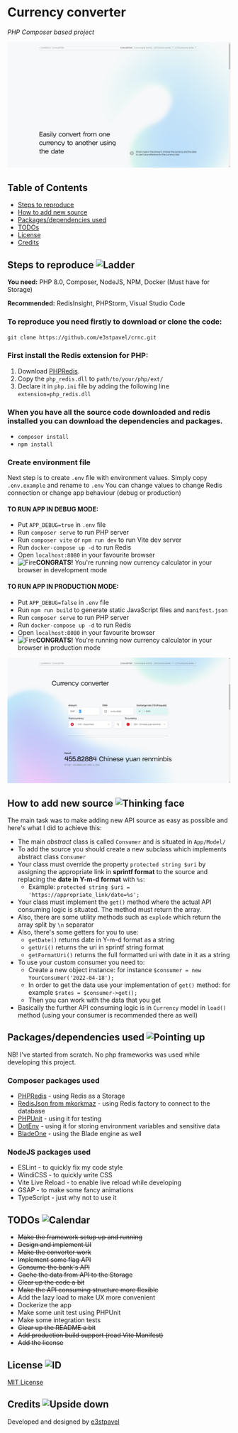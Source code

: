 # Currency converter
_PHP Composer based project_

![Landing](public/markdown/landing.png)

## Table of Contents
* [Steps to reproduce](#steps-to-reproduce-img-srchttpsemojipedia-uss3dualstackus-west-1amazonawscomthumbs120apple325ladder_1fa9cpng-altladder-width24-)
* [How to add new source](#how-to-add-new-source-img-srchttpsemojipedia-uss3dualstackus-west-1amazonawscomthumbs120apple325thinking-face_1f914png-altthinking-face-width24-)
* [Packages/dependencies used](#packagesdependencies-used-img-srchttpsemojipedia-uss3dualstackus-west-1amazonawscomthumbs120apple325index-pointing-up_261d-fe0fpng-altpointing-up-width24-)
* [TODOs](#todos-img-srchttpsemojipedia-uss3dualstackus-west-1amazonawscomthumbs120apple325calendar_1f4c5png-altcalendar-width24-)
* [License](#license-img-srchttpsemojipedia-uss3dualstackus-west-1amazonawscomthumbs120apple325identification-card_1faaapng-altid-width24-)
* [Credits](#credits-img-srchttpsemojipedia-uss3dualstackus-west-1amazonawscomthumbs120apple325upside-down-face_1f643png-altupside-down-width24-)

## Steps to reproduce <img src="https://emojipedia-us.s3.dualstack.us-west-1.amazonaws.com/thumbs/120/apple/325/ladder_1fa9c.png" alt="Ladder" width="24" />
__You need:__ PHP 8.0, Composer, NodeJS, NPM, Docker (Must have for Storage)

__Recommended:__ RedisInsight, PHPStorm, Visual Studio Code

### To reproduce you need firstly to download or clone the code:

`git clone https://github.com/e3stpavel/crnc.git`

### First install the Redis extension for PHP:
1. Download [PHPRedis]('https://windows.php.net/downloads/pecl/releases/redis/5.3.7rc2/').
2. Copy the `php_redis.dll` to `path/to/your/php/ext/`
3. Declare it in `php.ini` file by adding the following line `extension=php_redis.dll`

### When you have all the source code downloaded and redis installed you can download the dependencies and packages.
* `composer install`
* `npm install`

### Create environment file
Next step is to create `.env` file with environment values. Simply copy `.env.example` and rename to `.env`
You can change values to change Redis connection or change app behaviour (debug or production)

#### __TO RUN APP IN DEBUG MODE:__
* Put `APP_DEBUG=true` in `.env` file
* Run `composer serve` to run PHP server
* Run `composer vite` or `npm run dev` to run Vite dev server
* Run `docker-compose up -d` to run Redis
* Open `localhost:8080` in your favourite browser
* <img src="https://emojipedia-us.s3.dualstack.us-west-1.amazonaws.com/thumbs/120/apple/325/fire_1f525.png" alt="Fire" width="16" />__CONGRATS!__ You're running now currency calculator in your browser in development mode

#### __TO RUN APP IN PRODUCTION MODE:__
* Put `APP_DEBUG=false` in `.env` file
* Run `npm run build` to generate static JavaScript files and `manifest.json`
* Run `composer serve` to run PHP server
* Run `docker-compose up -d` to run Redis
* Open `localhost:8080` in your favourite browser
* <img src="https://emojipedia-us.s3.dualstack.us-west-1.amazonaws.com/thumbs/120/apple/325/fire_1f525.png" alt="Fire" width="16" />__CONGRATS!__ You're running now currency calculator in your browser in production mode

![Calculator](public/markdown/calculator.png)

## How to add new source <img src="https://emojipedia-us.s3.dualstack.us-west-1.amazonaws.com/thumbs/120/apple/325/thinking-face_1f914.png" alt="Thinking face" width="24" />
The main task was to make adding new API source as easy as possible and here's what I did to achieve this:
* The main _abstract_ class is called `Consumer` and is situated in `App/Model/`
* To add the source you should create a new subclass which implements abstract class `Consumer`
* Your class must override the property `protected string $uri` by assigning the appropriate link in __sprintf format__ to the source and replacing the __date in Y-m-d format__ with `%s`:
  * Example: `protected string $uri = 'https://appropriate_link/date=%s';`
* Your class must implement the `get()` method where the actual API consuming logic is situated. The method must return the array.
* Also, there are some utility methods such as `explode` which return the array split by `\n` separator
* Also, there's some getters for you to use:
  * `getDate()` returns date in Y-m-d format as a string
  * `getUri()` returns the uri in sprintf string format
  * `getFormatUri()` returns the full formatted uri with date in it as a string
* To use your custom consumer you need to:
  * Create a new object instance: for instance `$consumer = new YourConsumer('2022-04-18');`
  * In order to get the data use your implementation of `get()` method: for example `$rates = $consumer->get();`
  * Then you can work with the data that you get
* Basically the further API consuming logic is in `Currency` model in `load()` method (using your consumer is recommended there as well)

## Packages/dependencies used <img src="https://emojipedia-us.s3.dualstack.us-west-1.amazonaws.com/thumbs/120/apple/325/index-pointing-up_261d-fe0f.png" alt="Pointing up" width="24" />
NB! I've started from scratch. No php frameworks was used while developing this project.

### Composer packages used
* [PHPRedis]('https://windows.php.net/downloads/pecl/releases/redis/5.3.7rc2/') - using Redis as a Storage
* [RedisJson from mkorkmaz]('https://github.com/mkorkmaz/redislabs-rejson') - using Redis factory to connect to the database
* [PHPUnit]('https://github.com/sebastianbergmann/phpunit') - using it for testing
* [DotEnv]('https://github.com/vlucas/phpdotenv') - using it for storing environment variables and sensitive data
* [BladeOne]('https://github.com/EFTEC/BladeOne) - using the Blade engine as well

### NodeJS packages used
* ESLint - to quickly fix my code style
* WindiCSS - to quickly write CSS
* Vite Live Reload - to enable live reload while developing
* GSAP - to make some fancy animations
* TypeScript - just why not to use it

## TODOs <img src="https://emojipedia-us.s3.dualstack.us-west-1.amazonaws.com/thumbs/120/apple/325/calendar_1f4c5.png" alt="Calendar" width="24" />
* ~~Make the framework setup up and running~~ 
* ~~Design and implement UI~~
* ~~Make the converter work~~
* ~~Implement some flag API~~
* ~~Consume the bank's API~~
* ~~Cache the data from API to the Storage~~
* ~~Clear up the code a bit~~
* ~~Make the API consuming structure more flexible~~
* Add the lazy load to make UX more convenient
* Dockerize the app
* Make some unit test using PHPUnit
* Make some integration tests
* ~~Clear up the README a bit~~
* ~~Add production build support (read Vite Manifest)~~
* ~~Add the license~~

## License <img src="https://emojipedia-us.s3.dualstack.us-west-1.amazonaws.com/thumbs/120/apple/325/identification-card_1faaa.png" alt="ID" width="24" />
[MIT License](LICENSE)

## Credits <img src="https://emojipedia-us.s3.dualstack.us-west-1.amazonaws.com/thumbs/120/apple/325/upside-down-face_1f643.png" alt="Upside down" width="24" />
Developed and designed by [e3stpavel]('https://github.com/e3stpavel')
